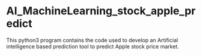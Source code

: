 # AI_MachineLearning_stock_apple_predict
This python3 program contains the code used to develop an Artificial intelligence based prediction tool to predict Apple stock price market.
